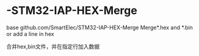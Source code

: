 # -STM32-IAP-HEX-Merge
base github.com/SmartElec/STM32-IAP-HEX-Merge
Merge*.hex and *.bin or add a line in hex

合并hex,bin文件，并在指定行加入数据
